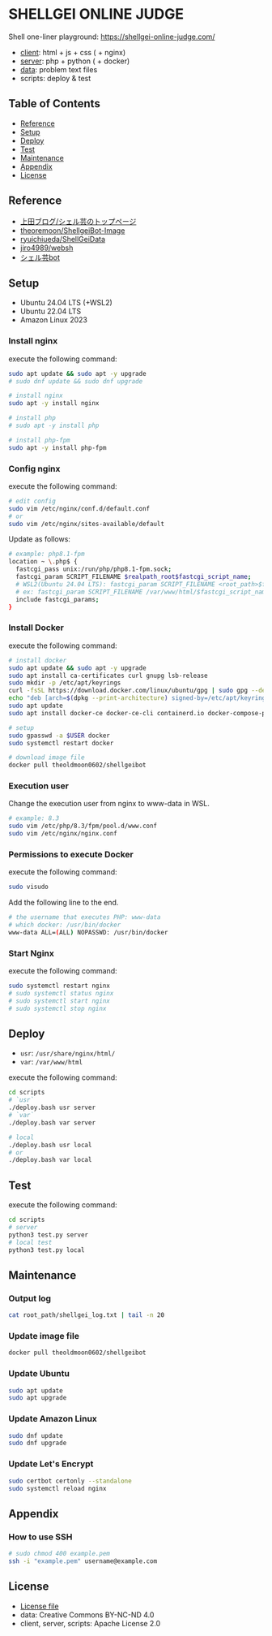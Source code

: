 # SHELLGEI ONLINE JUDGE
Shell one-liner playground: https://shellgei-online-judge.com/

- [client](client/README.md): html + js + css ( + nginx)
- [server](server/README.md): php + python ( + docker)
- [data](data/README.md): problem text files
- scripts: deploy & test

## Table of Contents
- [Reference](#reference)
- [Setup](#setup)
- [Deploy](#deploy)
- [Test](#test)
- [Maintenance](#maintenance)
- [Appendix](#appendix)
- [License](#license)

## Reference
- [上田ブログ/シェル芸のトップページ](https://b.ueda.tech/?page=01434)
- [theoremoon/ShellgeiBot-Image](https://github.com/theoremoon/ShellgeiBot-Image)
- [ryuichiueda/ShellGeiData](https://github.com/ryuichiueda/ShellGeiData)
- [jiro4989/websh](https://github.com/jiro4989/websh)
- [シェル芸bot](https://x.com/minyoruminyon)

## Setup
- Ubuntu 24.04 LTS (+WSL2)
- Ubuntu 22.04 LTS
- Amazon Linux 2023

### Install nginx
execute the following command:
```sh
sudo apt update && sudo apt -y upgrade
# sudo dnf update && sudo dnf upgrade

# install nginx
sudo apt -y install nginx

# install php
# sudo apt -y install php

# install php-fpm
sudo apt -y install php-fpm
```

### Config nginx
execute the following command:
```sh
# edit config
sudo vim /etc/nginx/conf.d/default.conf
# or
sudo vim /etc/nginx/sites-available/default
```

Update as follows:
```sh
# example: php8.1-fpm
location ~ \.php$ {
  fastcgi_pass unix:/run/php/php8.1-fpm.sock;
  fastcgi_param SCRIPT_FILENAME $realpath_root$fastcgi_script_name;
  # WSL2(Ubuntu 24.04 LTS): fastcgi_param SCRIPT_FILENAME <root_path>$fastcgi_script_name;
  # ex: fastcgi_param SCRIPT_FILENAME /var/www/html/$fastcgi_script_name;
  include fastcgi_params;
}
```

### Install Docker
execute the following command:
```sh
# install docker
sudo apt update && sudo apt -y upgrade
sudo apt install ca-certificates curl gnupg lsb-release
sudo mkdir -p /etc/apt/keyrings
curl -fsSL https://download.docker.com/linux/ubuntu/gpg | sudo gpg --dearmor -o /etc/apt/keyrings/docker.gpg
echo "deb [arch=$(dpkg --print-architecture) signed-by=/etc/apt/keyrings/docker.gpg] https://download.docker.com/linux/ubuntu $(lsb_release -cs) stable" | sudo tee /etc/apt/sources.list.d/docker.list > /dev/null
sudo apt update
sudo apt install docker-ce docker-ce-cli containerd.io docker-compose-plugin

# setup
sudo gpasswd -a $USER docker
sudo systemctl restart docker

# download image file
docker pull theoldmoon0602/shellgeibot
```

### Execution user
Change the execution user from nginx to www-data in WSL.
```sh
# example: 8.3
sudo vim /etc/php/8.3/fpm/pool.d/www.conf
sudo vim /etc/nginx/nginx.conf
```

### Permissions to execute Docker
execute the following command:
```sh
sudo visudo
```

Add the following line to the end.
```sh
# the username that executes PHP: www-data
# which docker: /usr/bin/docker
www-data ALL=(ALL) NOPASSWD: /usr/bin/docker
```

### Start Nginx
execute the following command:
```sh
sudo systemctl restart nginx
# sudo systemctl status nginx
# sudo systemctl start nginx
# sudo systemctl stop nginx
```

## Deploy
- `usr`: `/usr/share/nginx/html/`
- `var`: `/var/www/html`

execute the following command:
```sh
cd scripts
# `usr`
./deploy.bash usr server
# `var`
./deploy.bash var server

# local
./deploy.bash usr local
# or
./deploy.bash var local
```

## Test
execute the following command:
```sh
cd scripts
# server
python3 test.py server
# local test
python3 test.py local
```

## Maintenance
### Output log
```sh
cat root_path/shellgei_log.txt | tail -n 20
```

### Update image file
```sh
docker pull theoldmoon0602/shellgeibot
```

### Update Ubuntu
```sh
sudo apt update
sudo apt upgrade
```

### Update Amazon Linux
```sh
sudo dnf update
sudo dnf upgrade
```

### Update Let's Encrypt
```sh
sudo certbot certonly --standalone
sudo systemctl reload nginx
```

## Appendix
### How to use SSH
```sh
# sudo chmod 400 example.pem
ssh -i "example.pem" username@example.com
```

## License
- [License file](./LICENSE)
- data: Creative Commons BY-NC-ND 4.0
- client, server, scripts: Apache License 2.0
